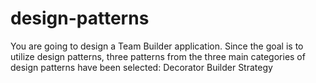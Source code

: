# design-patterns
You are going to design a Team Builder application. Since the goal is to utilize design patterns, three patterns from the three main categories of design patterns have been selected:  Decorator  Builder  Strategy
